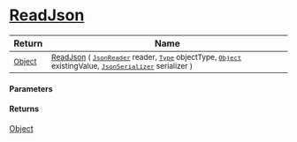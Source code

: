 # [ReadJson](./DistanceFunctionJsonConverter-ReadJson.md)



| Return | Name | 
| --- | --- | 
| <sub>[Object](https://docs.microsoft.com/en-us/dotnet/api/System.Object)</sub> | <sub>[ReadJson](./DistanceFunctionJsonConverter-ReadJson.md) ( [`JsonReader`](./DistanceFunctionJsonConverter-ReadJson.md) reader, [`Type`](https://docs.microsoft.com/en-us/dotnet/api/System.Type) objectType, [`Object`](https://docs.microsoft.com/en-us/dotnet/api/System.Object) existingValue, [`JsonSerializer`](./DistanceFunctionJsonConverter-ReadJson.md) serializer )</sub> | 


#### Parameters

#### Returns
[Object](https://docs.microsoft.com/en-us/dotnet/api/System.Object)<br>
